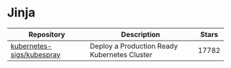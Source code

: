 # Jinja

| Repository                                                                | Description                                  | Stars |
| ------------------------------------------------------------------------- | -------------------------------------------- | ----- |
| [kubernetes-sigs/kubespray](https://github.com/kubernetes-sigs/kubespray) | Deploy a Production Ready Kubernetes Cluster | 17782 |
